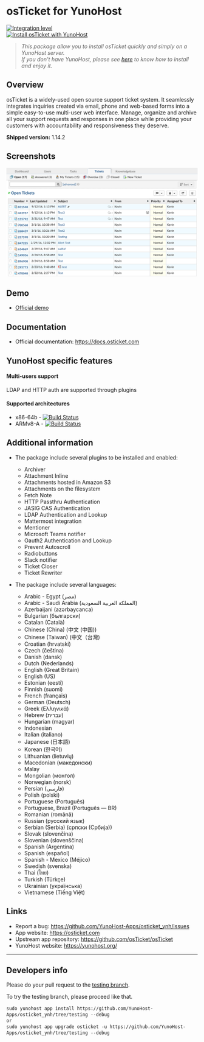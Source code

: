 # osTicket for YunoHost

[![Integration level](https://dash.yunohost.org/integration/osticket.svg)](https://dash.yunohost.org/appci/app/osticket)  
[![Install osTicket with YunoHost](https://install-app.yunohost.org/install-with-yunohost.png)](https://install-app.yunohost.org/?app=osticket)

> *This package allow you to install osTicket quickly and simply on a YunoHost server.  
If you don't have YunoHost, please see [here](https://yunohost.org/#/install) to know how to install and enjoy it.*

## Overview
osTicket is a widely-used open source support ticket system. It seamlessly integrates inquiries created via email, phone and web-based forms into a simple easy-to-use multi-user web interface. Manage, organize and archive all your support requests and responses in one place while providing your customers with accountability and responsiveness they deserve.

**Shipped version:** 1.14.2

## Screenshots

![](screenshot.png)

## Demo

* [Official demo](http://www.ostickethacks.com/demo/demo_info.php)

## Documentation

 * Official documentation: https://docs.osticket.com

## YunoHost specific features

#### Multi-users support

LDAP and HTTP auth are supported through plugins

#### Supported architectures

* x86-64b - [![Build Status](https://ci-apps.yunohost.org/ci/logs/osticket%20%28Apps%29.svg)](https://ci-apps.yunohost.org/ci/apps/osticket/)
* ARMv8-A - [![Build Status](https://ci-apps-arm.yunohost.org/ci/logs/osticket%20%28Apps%29.svg)](https://ci-apps-arm.yunohost.org/ci/apps/osticket/)

## Additional information

* The package include several plugins to be installed and enabled:
  - Archiver
  - Attachment Inline
  - Attachments hosted in Amazon S3
  - Attachments on the filesystem
  - Fetch Note
  - HTTP Passthru Authentication
  - JASIG CAS Authentication
  - LDAP Authentication and Lookup
  - Mattermost integration
  - Mentioner
  - Microsoft Teams notifier
  - Oauth2 Authentication and Lookup
  - Prevent Autoscroll
  - Radiobuttons
  - Slack notifier
  - Ticket Closer
  - Ticket Rewriter

* The package include several languages:
  - Arabic - Egypt (مصر)
  - Arabic - Saudi Arabia (المملكة العربية السعودية)
  - Azerbaijani (azərbaycanca)
  - Bulgarian (български)
  - Catalan (Català)
  - Chinese (China) (中文 (中国))
  - Chinese (Taiwan) (中文（台灣)
  - Croatian (hrvatski)
  - Czech (čeština)
  - Danish (dansk)
  - Dutch (Nederlands)
  - English (Great Britain)
  - English (US)
  - Estonian (eesti)
  - Finnish (suomi)
  - French (français)
  - German (Deutsch)
  - Greek (Ελληνικά)
  - Hebrew (עברית)
  - Hungarian (magyar)
  - Indonesian
  - Italian (italiano)
  - Japanese (日本語)
  - Korean (한국어)
  - Lithuanian (lietuvių)
  - Macedonian (македонски)
  - Malay
  - Mongolian (монгол)
  - Norwegian (norsk)
  - Persian (فارسی)
  - Polish (polski)
  - Portuguese (Português)
  - Portuguese, Brazil (Português — BR)
  - Romanian (română)
  - Russian (русский язык)
  - Serbian (Serbia) (српски (Србија))
  - Slovak (slovenčina)
  - Slovenian (slovenščina)
  - Spanish (Argentina)
  - Spanish (español)
  - Spanish - Mexico (Méjico)
  - Swedish (svenska)
  - Thai (ไทย)
  - Turkish (Türkçe)
  - Ukrainian (українська)
  - Vietnamese (Tiếng Việt)

## Links

 * Report a bug: https://github.com/YunoHost-Apps/osticket_ynh/issues
 * App website: https://osticket.com
 * Upstream app repository: https://github.com/osTicket/osTicket
 * YunoHost website: https://yunohost.org/

---

Developers info
----------------

Please do your pull request to the [testing branch](https://github.com/YunoHost-Apps/osticket_ynh/tree/testing).

To try the testing branch, please proceed like that.
```
sudo yunohost app install https://github.com/YunoHost-Apps/osticket_ynh/tree/testing --debug
or
sudo yunohost app upgrade osticket -u https://github.com/YunoHost-Apps/osticket_ynh/tree/testing --debug
```
